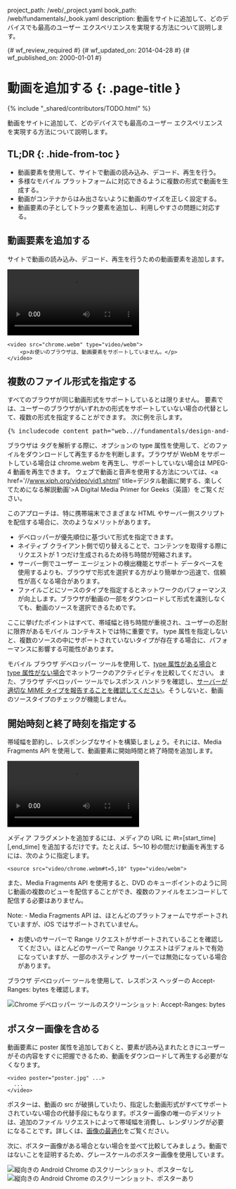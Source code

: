 project_path: /web/_project.yaml
book_path: /web/fundamentals/_book.yaml
description: 動画をサイトに追加して、どのデバイスでも最高のユーザー エクスペリエンスを実現する方法について説明します。

{# wf_review_required #}
{# wf_updated_on: 2014-04-28 #}
{# wf_published_on: 2000-01-01 #}

# 動画を追加する {: .page-title }

{% include "_shared/contributors/TODO.html" %}



動画をサイトに追加して、どのデバイスでも最高のユーザー エクスペリエンスを実現する方法について説明します。



## TL;DR {: .hide-from-toc }
- 動画要素を使用して、サイトで動画の読み込み、デコード、再生を行う。
- 多様なモバイル プラットフォームに対応できるように複数の形式で動画を生成する。
- 動画がコンテナからはみ出さないように動画のサイズを正しく設定する。
- 動画要素の子としてトラック要素を追加し、利用しやすさの問題に対応する。


## 動画要素を追加する

サイトで動画の読み込み、デコード、再生を行うための動画要素を追加します。

<video controls>
     <source src="video/chrome.webm" type="video/webm">
     <source src="video/chrome.mp4" type="video/mp4">
     <p>このブラウザは、動画要素をサポートしていません。</p>
</video>


    <video src="chrome.webm" type="video/webm">
        <p>お使いのブラウザは、動画要素をサポートしていません。</p>
    </video>
    

## 複数のファイル形式を指定する

すべてのブラウザが同じ動画形式をサポートしているとは限りません。
<source> 要素では、ユーザーのブラウザがいずれかの形式をサポートしていない場合の代替として、複数の形式を指定することができます。
次に例を示します。

<pre class="prettyprint">
{% includecode content_path="web..//fundamentals/design-and-ui/media/video/_code/video-main.html" region_tag="sourcetypes" %}
</pre>

ブラウザは <source> タグを解析する際に、オプションの type 属性を使用して、どのファイルをダウンロードして再生するかを判断します。ブラウザが WebM をサポートしている場合は chrome.webm を再生し、サポートしていない場合は MPEG-4 動画を再生できます。
ウェブで動画と音声を使用する方法については、<a href='//www.xiph.org/video/vid1.shtml' title=デジタル動画に関する、楽しくてためになる解説動画'>A Digital Media Primer for Geeks</a>（英語）をご覧ください。

このアプローチは、特に携帯端末でさまざまな HTML やサーバー側スクリプトを配信する場合に、次のようなメリットがあります。

* デベロッパーが優先順位に基づいて形式を指定できます。
* ネイティブ クライアント側で切り替えることで、コンテンツを取得する際にリクエストが 1 つだけ生成されるため待ち時間が短縮されます。
* サーバー側でユーザー エージェントの検出機能とサポート データベースを使用するよりも、ブラウザで形式を選択する方がより簡単かつ迅速で、信頼性が高くなる場合があります。
* ファイルごとにソースのタイプを指定するとネットワークのパフォーマンスが向上します。ブラウザが動画の一部をダウンロードして形式を識別しなくても、動画のソースを選択できるためです。

ここに挙げたポイントはすべて、帯域幅と待ち時間が重視され、ユーザーの忍耐に限界があるモバイル コンテキストでは特に重要です。
type 属性を指定しないと、複数のソースの中にサポートされていないタイプが存在する場合に、パフォーマンスに影響する可能性があります。

モバイル ブラウザ デベロッパー ツールを使用して、<a href="https://googlesamples.github.io/web-fundamentals/samples/../fundamentals/design-and-ui/media/video/video-main.html">type 属性がある場合</a>と <a href="https://googlesamples.github.io/web-fundamentals/samples/../fundamentals/design-and-ui/media/video/notype.html">type 属性がない場合</a>でネットワークのアクティビティを比較してください。
また、ブラウザ デベロッパー ツールでレスポンス ハンドラを確認し、[サーバーが適切な MIME タイプを報告することを確認してください](//developer.mozilla.org/en/docs/Properly_Configuring_Server_MIME_Types)。そうしないと、動画のソースタイプのチェックが機能しません。

## 開始時刻と終了時刻を指定する

帯域幅を節約し、レスポンシブなサイトを構築しましょう。それには、Media Fragments API を使用して、動画要素に開始時間と終了時間を追加します。

<video controls>
  <source src="video/chrome.webm#t=5,10" type="video/webm">
  <source src="video/chrome.mp4#t=5,10" type="video/mp4">
     <p>このブラウザは、動画要素をサポートしていません。</p>
</video>

メディア フラグメントを追加するには、メディアの URL に #t=[start_time][,end_time] を追加するだけです。たとえば、5～10 秒の間だけ動画を再生するには、次のように指定します。


    <source src="video/chrome.webm#t=5,10" type="video/webm">
    

また、Media Fragments API を使用すると、DVD のキューポイントのように同じ動画の複数のビューを配信することができ、複数のファイルをエンコードして配信する必要はありません。

<!-- TODO: Verify note type! -->
Note: - Media Fragments API は、ほとんどのプラットフォームでサポートされていますが、iOS ではサポートされていません。
- お使いのサーバーで Range リクエストがサポートされていることを確認してください。ほとんどのサーバーで Range リクエストはデフォルトで有効になっていますが、一部のホスティング サーバーでは無効になっている場合があります。


ブラウザ デベロッパー ツールを使用して、レスポンス ヘッダーの Accept-Ranges: bytes を確認します。

<img class="center" alt="Chrome デベロッパー ツールのスクリーンショット: Accept-Ranges: bytes" src="images/Accept-Ranges-Chrome-Dev-Tools.png">

## ポスター画像を含める

動画要素に poster 属性を追加しておくと、要素が読み込まれたときにユーザーがその内容をすぐに把握できるため、動画をダウンロードして再生する必要がなくなります。


    <video poster="poster.jpg" ...>
      ...
    </video>
    

ポスターは、動画の src が破損していたり、指定した動画形式がすべてサポートされていない場合の代替手段にもなります。ポスター画像の唯一のデメリットは、追加のファイル リクエストによって帯域幅を消費し、レンダリングが必要になることです。詳しくは、[画像の最適化](../../performance/optimizing-content-efficiency/optimize-encoding-and-transfer.html#image-optimization)をご覧ください。

次に、ポスター画像がある場合とない場合を並べて比較してみましょう。動画ではないことを証明するため、グレースケールのポスター画像を使用しています。

<div class="mdl-grid">
  <div class="mdl-cell mdl-cell--6--col">
    <img class="center" alt="縦向きの Android Chrome のスクリーンショット、ポスターなし" src="images/Chrome-Android-video-no-poster.png">
  </div>

  <div class="mdl-cell mdl-cell--6--col">
    <img class="center" alt="縦向きの Android Chrome のスクリーンショット、ポスターあり" src="images/Chrome-Android-video-poster.png">
  </div>
</div>



